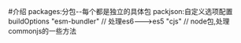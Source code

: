 #介绍
packages:分包--每个都是独立的具体包
packjson:自定义选项配置 buildOptions
                      "esm-bundler" // 处理es6--->es5
                      "cjs" // node包,处理commonjs的一些方法
